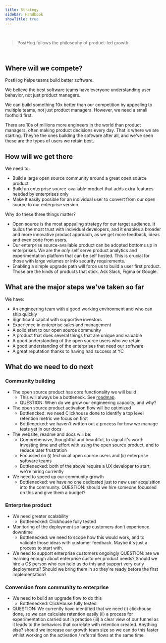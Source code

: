 ```yaml
---
title: Strategy
sidebar: Handbook
showTitle: true
---
```


<br>

> PostHog follows the philosophy of product-led growth.
<br>

## Where will we compete?

PostHog helps teams build better software.

We believe the best software teams have everyone understanding user behavior, not just product managers.

We can build something 10x better than our competition by appealing to multiple teams, not just product managers. However, we need a small foothold first.

There are 10s of millions more engineers in the world than product managers, often making product decisions every day. That is where we are starting. They're the ones building the software after all, and we've seen these are the types of users we retain best.

## How will we get there

We need to:

* Build a large open source community around a great open source product
* Build an enterprise source-available product that adds extra features needed by enterprises only
* Make it easily possible for an individual user to convert from our open source to our enterprise version


Why do these three things matter?

* Open source is the most appealing strategy for our target audience. It builds the most trust with individual developers, and it enables a broader and more innovative product approach, as we get more feedback, ideas and even code from users.
* Our enterprise source-available product can be adopted bottoms up in enterprises. We are the *only* self serve product analytics and experimentation platform that can be self hosted. This is crucial for those with large volumes or info security requirements.
* Enabling a simple upgrade path will force us to build a user first product. Those are the kinds of products that stick. Ask Slack, Figma or Google.

## What are the major steps we've taken so far

We have:

* An engineering team with a good working environment and who can ship quickly
* Significant capital with supportive investors
* Experience in enterprise sales and management
* A solid start to our open source community
* A product that does several things that are unique and valuable
* A good understanding of the open source users who we retain
* A good understanding of the enterprises that need our software
* A great reputation thanks to having had success at YC

## What do we need to do next

### Community building

* The open source product has core functionality we will build
  * This will always be a bottleneck. See [roadmap](https://github.com/orgs/PostHog/projects/1).
  * QUESTION: When do we grow our engineering capacity, and why?
* The open source product activation flow will be optimized
  * Bottlencked: we need Clickhouse done to identify a top level retention metric we focus on first
  * Bottlenecked: we haven't written out a process for how we manage tests yet in our docs
* The website, readme and docs will be:
  * Comprehensive, thoughtful and beautiful, to signal it's worth investing time and effort with using the open source product, and to reduce user frustration
  * Focussed on (i) technical open source users and (ii) enterprise software teams
  * Bottlenecked: both of the above require a UX developer to start, we're hiring currently
* We need to speed up our community growth
  * Bottlenecked: we have no one dedicated just to new user acquisition into the community. QUESTION: should we hire someone focussed on this and give them a budget?

### Enterprise product

* We need greater scalability
  * Bottlenecked: Clickhouse fully tested
* Monitoring of the deployment so large customers don't experience downtime
  * Bottlenecked: we need to scope how this would work, and to validate those ideas with customer feedback. Maybe it's just a process to start with.
* We need to support enterprise customers ongoingly
  QUESTION: are we learning enough about enterprise customer product needs? Should we hire a CS person who can help us do this and support very early deployments? Should we bring them in so they're ready before the first implementation?

### Conversion from community to enterprise

* We need to build an upgrade flow to do this
  * Bottlenecked: ClickHouse fully tested
* QUESTION: We currently have identified that we need (i) clickhouse done, so we can calculate retention easily (ii) a process for experimentation carried out in practise (iii) a clear view of our funnel as it leads to the behaviors that correlate with retention created. Anything else? should we increase our growth team size so we can do this faster whilst working on the activation / referral flows at the same time

